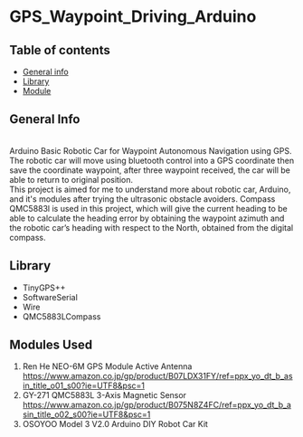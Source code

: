 # GPS_Waypoint_Driving_Arduino
## Table of contents
* [General info](#general-info)
* [Library](#library)
* [Module](#modules-used)

## General Info
<br> Arduino Basic Robotic Car for Waypoint Autonomous Navigation using GPS. The robotic car will move using bluetooth control into a GPS coordinate then save the coordinate waypoint, after three waypoint received, the car will be able to return to original position. <br>
This project is aimed for me to understand more about robotic car, Arduino, and it's modules after trying the ultrasonic obstacle avoiders. Compass QMC5883l is used in this project, which will give the current heading to be able to calculate the heading error by obtaining the waypoint azimuth and the robotic car’s heading with respect to the North, obtained from the digital compass.

## Library
- TinyGPS++
- SoftwareSerial
- Wire
- QMC5883LCompass

## Modules Used
1. Ren He NEO-6M GPS Module Active Antenna
   https://www.amazon.co.jp/gp/product/B07LDX31FY/ref=ppx_yo_dt_b_asin_title_o01_s00?ie=UTF8&psc=1
2. GY-271 QMC5883L 3-Axis Magnetic Sensor
   https://www.amazon.co.jp/gp/product/B075N8Z4FC/ref=ppx_yo_dt_b_asin_title_o02_s00?ie=UTF8&psc=1
3. OSOYOO Model 3 V2.0 Arduino DIY Robot Car Kit

